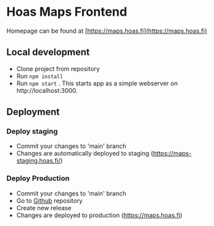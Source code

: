 # Hoas Maps Frontend

Homepage can be found at [https://maps.hoas.fi](https://maps.hoas.fi)

## Local development
- Clone project from repository
- Run `npm install`
- Run `npm start` . This starts app as a simple webserver on http://localhost:3000.


## Deployment

### Deploy staging
- Commit your changes to 'main' branch
- Changes are automatically deployed to staging (https://maps-staging.hoas.fi/)

### Deploy Production
- Commit your changes to 'main' branch
- Go to [Github](https://github.com/NorrDevTeam/hoas-maps-frontend/) repository
- Create new release
- Changes are deployed to production (https://maps.hoas.fi)